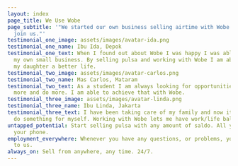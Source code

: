 ```yaml
---
layout: index
page_title: We Use Wobe
page_subtitle: '"We started our own business selling airtime with Wobe. You should
  join us."'
testimonial_one_image: assets/images/avatar-ida.png
testimonial_one_name: Ibu Ida, Depok
testimonial_one_text: When I found out about Wobe I was happy I was able to start
  my own small business. By selling pulsa and working with Wobe I am able to give
  my daughter a better life.
testimonial_two_image: assets/images/avatar-carlos.png
testimonial_two_name: Mas Carlos, Mataram
testimonial_two_text: As a student I am always looking for opportunities to learn
  more and do more. I am able to achieve that with Wobe.
testimonial_three_image: assets/images/avatar-linda.png
testimonial_three_name: Ibu Linda, Jakarta
testimonial_three_text: I have been taking care of my family and now it is time to
  do something for myself. Working with Wobe lets me have work/life balance.
untapped_potential: Start selling pulsa with any amount of saldo. All you need is
  your phone.
employment_everywhere: Whenever you have any questions, or problems, you can talk
  to us.
always_on: Sell from anywhere, any time. 24/7.
---
```


